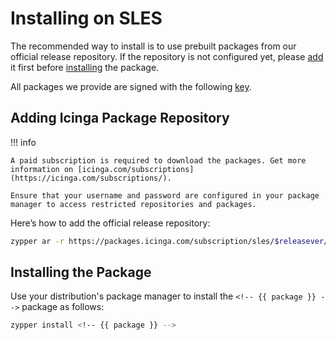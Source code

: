 # Installing <!-- {{ product }} --> on SLES

The recommended way to install <!-- {{ product }} --> is to use prebuilt packages from our official release repository.
If the repository is not configured yet,
please [add](#adding-icinga-package-repository) it first
before [installing](#installing-the-package) the package.

All packages we provide are signed with the following [key](https://packages.icinga.com/icinga.key).

## Adding Icinga Package Repository

!!! info

    A paid subscription is required to download the packages. Get more information on [icinga.com/subscriptions](https://icinga.com/subscriptions/).

    Ensure that your username and password are configured in your package manager to access restricted repositories and packages.

Here’s how to add the official release repository:

```bash
zypper ar -r https://packages.icinga.com/subscription/sles/$releasever/release/ icinga-stable-release
```

## Installing the Package

Use your distribution's package manager to install the `<!-- {{ package }} -->` package as follows:

```bash
zypper install <!-- {{ package }} -->
```

<!-- {% set sles = True %} -->
<!-- {% include "02-Installation.md" %} -->
